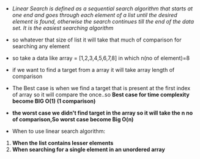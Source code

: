 # 

- *Linear Search is defined as a sequential search algorithm that starts at one end and goes through each element of a list until the desired element is found, otherwise the search continues till the end of the data set. It is the easiest searching algorithm*
- so whatever that size of list it will take that much of comparison  for searching any element
- so take a data like array = [1,2,3,4,5,6,7,8] in which n(no of element)=8
- if we want to find a target from a array it will take array length of comparison
- The Best case is when we find a target that is present at the first index of array so it will compare the once..so **Best case for time complexity become BIG O(1) (1 comparison)**
- **the worst case we didn't find target in the array so it will take the n no of comparison,So worst case become Big O(n)**

- When to use linear search algorithm:
1. **When the list contains lesser elements**
2.  **When searching for a single element in an unordered array**
